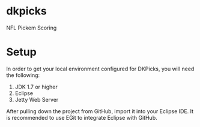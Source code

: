 dkpicks
=======

NFL Pickem Scoring 

Setup
=====
In order to get your local environment configured for DKPicks, you will need the following:

1. JDK 1.7 or higher
2. Eclipse
3. Jetty Web Server


After pulling down the project from GitHub, import it into your Eclipse IDE. It is recommended to use EGit to integrate Eclipse with GitHub.

